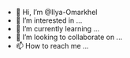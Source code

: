 - 👋 Hi, I’m @Ilya-Omarkhel
- 👀 I’m interested in ...
- 🌱 I’m currently learning ...
- 💞️ I’m looking to collaborate on ...
- 📫 How to reach me ...

<!---
Ilya-Omarkhel/Ilya-Omarkhel is a ✨ special ✨ repository because its `README.md` (this file) appears on your GitHub profile.
You can click the Preview link to take a look at your changes.
--->

